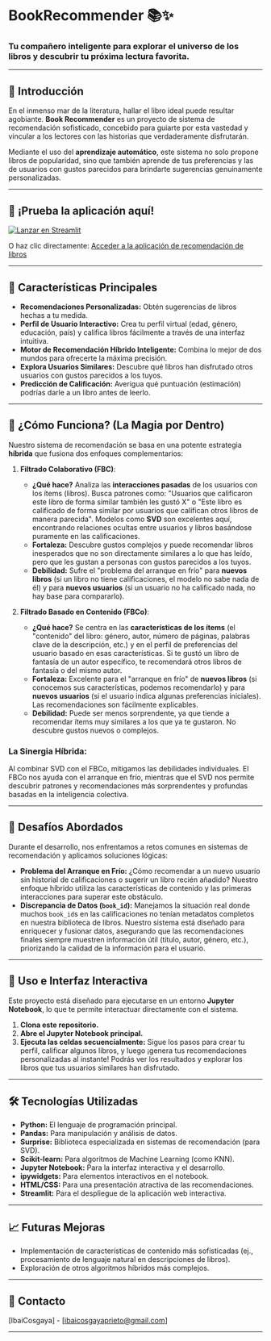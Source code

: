 # BookRecommender 📚✨
### Tu compañero inteligente para explorar el universo de los libros y descubrir tu próxima lectura favorita.

---

## 📖 Introducción

En el inmenso mar de la literatura, hallar el libro ideal puede resultar agobiante. **Book Recommender** es un proyecto de sistema de recomendación sofisticado, concebido para guiarte por esta vastedad y vincular a los lectores con las historias que verdaderamente disfrutarán.

Mediante el uso del **aprendizaje automático**, este sistema no solo propone libros de popularidad, sino que también aprende de tus preferencias y las de usuarios con gustos parecidos para brindarte sugerencias genuinamente personalizadas.

---

## 🚀 ¡Prueba la aplicación aquí!

[![Lanzar en Streamlit](https://static.streamlit.io/badges/streamlit_badge_black_white.svg)](https://ml-book-recommeder-sekrappw3fajerywep7czvw.streamlit.app/)

O haz clic directamente: [Acceder a la aplicación de recomendación de libros](https://ml-book-recommeder-sekrappw3fajerywep7czvw.streamlit.app/)

---

## 🌟 Características Principales

* **Recomendaciones Personalizadas:** Obtén sugerencias de libros hechas a tu medida.
* **Perfil de Usuario Interactivo:** Crea tu perfil virtual (edad, género, educación, país) y califica libros fácilmente a través de una interfaz intuitiva.
* **Motor de Recomendación Híbrido Inteligente:** Combina lo mejor de dos mundos para ofrecerte la máxima precisión.
* **Explora Usuarios Similares:** Descubre qué libros han disfrutado otros usuarios con gustos parecidos a los tuyos.
* **Predicción de Calificación:** Averigua qué puntuación (estimación) podrías darle a un libro antes de leerlo.

---

## 🧠 ¿Cómo Funciona? (La Magia por Dentro)

Nuestro sistema de recomendación se basa en una potente estrategia **híbrida** que fusiona dos enfoques complementarios:

1.  **Filtrado Colaborativo (FBC)**:
    * **¿Qué hace?** Analiza las **interacciones pasadas** de los usuarios con los ítems (libros). Busca patrones como: "Usuarios que calificaron este libro de forma similar también les gustó X" o "Este libro es calificado de forma similar por usuarios que califican otros libros de manera parecida". Modelos como **SVD** son excelentes aquí, encontrando relaciones ocultas entre usuarios y libros basándose puramente en las calificaciones.
    * **Fortaleza:** Descubre gustos complejos y puede recomendar libros inesperados que no son directamente similares a lo que has leído, pero que les gustan a personas con gustos parecidos a los tuyos.
    * **Debilidad:** Sufre el "problema del arranque en frío" para **nuevos libros** (si un libro no tiene calificaciones, el modelo no sabe nada de él) y para **nuevos usuarios** (si un usuario no ha calificado nada, no hay base para compararlo).

2.  **Filtrado Basado en Contenido (FBCo)**:
    * **¿Qué hace?** Se centra en las **características de los ítems** (el "contenido" del libro: género, autor, número de páginas, palabras clave de la descripción, etc.) y en el perfil de preferencias del usuario basado en esas características. Si te gustó un libro de fantasía de un autor específico, te recomendará otros libros de fantasía o del mismo autor.
    * **Fortaleza:** Excelente para el "arranque en frío" de **nuevos libros** (si conocemos sus características, podemos recomendarlo) y para **nuevos usuarios** (si el usuario indica algunas preferencias iniciales). Las recomendaciones son fácilmente explicables.
    * **Debilidad:** Puede ser menos sorprendente, ya que tiende a recomendar ítems muy similares a los que ya te gustaron. No descubre gustos nuevos o complejos.

### La Sinergia Híbrida:
Al combinar SVD con el FBCo, mitigamos las debilidades individuales. El FBCo nos ayuda con el arranque en frío, mientras que el SVD nos permite descubrir patrones y recomendaciones más sorprendentes y profundas basadas en la inteligencia colectiva.

---

## 🚧 Desafíos Abordados

Durante el desarrollo, nos enfrentamos a retos comunes en sistemas de recomendación y aplicamos soluciones lógicas:

* **Problema del Arranque en Frío:** ¿Cómo recomendar a un nuevo usuario sin historial de calificaciones o sugerir un libro recién añadido? Nuestro enfoque híbrido utiliza las características de contenido y las primeras interacciones para superar este obstáculo.
* **Discrepancia de Datos (`book_id`):** Manejamos la situación real donde muchos `book_id`s en las calificaciones no tenían metadatos completos en nuestra biblioteca de libros. Nuestro sistema está diseñado para enriquecer y fusionar datos, asegurando que las recomendaciones finales siempre muestren información útil (título, autor, género, etc.), priorizando la calidad de la información para el usuario.

---

## 🚀 Uso e Interfaz Interactiva

Este proyecto está diseñado para ejecutarse en un entorno **Jupyter Notebook**, lo que te permite interactuar directamente con el sistema.

1.  **Clona este repositorio.**
2.  **Abre el Jupyter Notebook principal.**
3.  **Ejecuta las celdas secuencialmente:** Sigue los pasos para crear tu perfil, calificar algunos libros, y luego ¡genera tus recomendaciones personalizadas al instante! Podrás ver los resultados y explorar los libros que tus usuarios similares han disfrutado.

---

## 🛠️ Tecnologías Utilizadas

* **Python:** El lenguaje de programación principal.
* **Pandas:** Para manipulación y análisis de datos.
* **Surprise:** Biblioteca especializada en sistemas de recomendación (para SVD).
* **Scikit-learn:** Para algoritmos de Machine Learning (como KNN).
* **Jupyter Notebook:** Para la interfaz interactiva y el desarrollo.
* **ipywidgets:** Para elementos interactivos en el notebook.
* **HTML/CSS:** Para una presentación atractiva de las recomendaciones.
* **Streamlit:** Para el despliegue de la aplicación web interactiva.

---

## 📈 Futuras Mejoras

* Implementación de características de contenido más sofisticadas (ej., procesamiento de lenguaje natural en descripciones de libros).
* Exploración de otros algoritmos híbridos más complejos.

---

## 📧 Contacto

[IbaiCosgaya] - [ibaicosgayaprieto@gmail.com]

---
